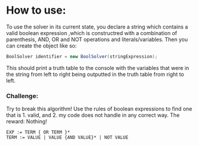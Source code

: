 # How to use:

To use the solver in its current state, you declare a string which contains a valid boolean expression ,which
is constructred with a combination of parenthesis, AND, OR and NOT operations and literals/variables.
Then you can create the object like so:

```java
BoolSolver identifier = new BoolSolver(stringExpression);
```

This should print a truth table to the console with the variables that were in the string from left to right being outputted in the truth table from right to left.

### Challenge:
Try to break this algorithm! Use the rules of boolean expressions to find one that is 1. valid, and 2. my code does not handle in any correct way.
The reward: Nothing!


```ebnf
EXP := TERM { OR TERM }*
TERM := VALUE | VALUE {AND VALUE}* | NOT VALUE
```

